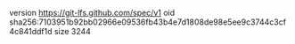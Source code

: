 version https://git-lfs.github.com/spec/v1
oid sha256:7103951b92bb02966e09536fb43b4e7d1808de98e5ee9c3744c3cf4c841ddf1d
size 3244
